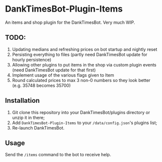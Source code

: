 # DankTimesBot-Plugin-Items
An items and shop plugin for the DankTimesBot. Very much WIP.

## TODO:
1. Updating medians and refreshing prices on bot startup and nightly reset
2. Persisting everything to files (partly need DankTimesBot update for hourly persistence)
3. Allowing other plugins to put items in the shop via custom plugin events (need DankTimesBot update for that first)
4. Implement usage of the various flags given to Item
5. Round calculated prices to max 3 non-0 numbers so they look better (e.g. 35748 becomes 35700)

## Installation

1. Git clone this repository into your DankTimesBot/plugins directory or unzip it in there;
2. Add `DankTimesBot-Plugin-Items` to your `/data/config.json`'s plugins list;
3. Re-launch DankTimesBot.

## Usage

Send the `/items` command to the bot to receive help.
